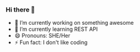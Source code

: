 ### Hi there 👋

- 🔭 I’m currently working on something awesome
- 🌱 I’m currently learning REST API
- 😄 Pronouns: SHE/Her
- ⚡ Fun fact: I don't like coding 

<!--
**fikka-aps/fikka-aps** is a ✨ _special_ ✨ repository because its `README.md` (this file) appears on your GitHub profile.

Here are some ideas to get you started:

- 🔭 I’m currently working on ...
- 🌱 I’m currently learning ...
- 👯 I’m looking to collaborate on ...
- 🤔 I’m looking for help with ...
- 💬 Ask me about ...
- 📫 How to reach me: ...
- 😄 Pronouns: ...
- ⚡ Fun fact: ...
-->
